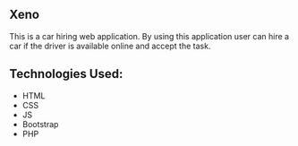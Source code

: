 ## Xeno
This is a car hiring web application. By using this application user can hire a car if the driver is available online and accept the task.

## Technologies Used:
- HTML
- CSS
- JS
- Bootstrap
- PHP

